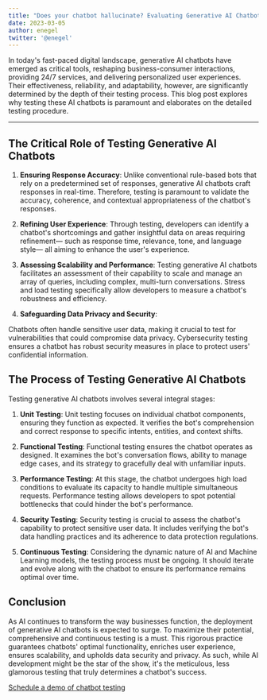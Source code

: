 ```yaml
---
title: "Does your chatbot hallucinate? Evaluating Generative AI Chatbots: The Crucial Role and Process of Testing"
date: 2023-03-05
author: enegel
twitter: '@enegel'
---
```


In today's fast-paced digital landscape, generative AI chatbots have emerged as critical tools, reshaping business-consumer interactions, providing 24/7 services, and delivering personalized user experiences. Their effectiveness, reliability, and adaptability, however, are significantly determined by the depth of their testing process. This blog post explores why testing these AI chatbots is paramount and elaborates on the detailed testing procedure.

---

## The Critical Role of Testing Generative AI Chatbots

1. **Ensuring Response Accuracy**:
Unlike conventional rule-based bots that rely on a predetermined set of responses, generative AI chatbots craft responses in real-time. Therefore, testing is paramount to validate the accuracy, coherence, and contextual appropriateness of the chatbot's responses.

2. **Refining User Experience**:
Through testing, developers can identify a chatbot's shortcomings and gather insightful data on areas requiring refinement— such as response time, relevance, tone, and language style— all aiming to enhance the user's experience.

3. **Assessing Scalability and Performance**:
Testing generative AI chatbots facilitates an assessment of their capability to scale and manage an array of queries, including complex, multi-turn conversations. Stress and load testing specifically allow developers to measure a chatbot's robustness and efficiency.

4. **Safeguarding Data Privacy and Security**:

Chatbots often handle sensitive user data, making it crucial to test for vulnerabilities that could compromise data privacy. Cybersecurity testing ensures a chatbot has robust security measures in place to protect users' confidential information.

## The Process of Testing Generative AI Chatbots

Testing generative AI chatbots involves several integral stages:

1. **Unit Testing**:
Unit testing focuses on individual chatbot components, ensuring they function as expected. It verifies the bot's comprehension and correct response to specific intents, entities, and context shifts.

2. **Functional Testing**:
Functional testing ensures the chatbot operates as designed. It examines the bot's conversation flows, ability to manage edge cases, and its strategy to gracefully deal with unfamiliar inputs.

3. **Performance Testing**:
At this stage, the chatbot undergoes high load conditions to evaluate its capacity to handle multiple simultaneous requests. Performance testing allows developers to spot potential bottlenecks that could hinder the bot's performance.

4. **Security Testing**:
Security testing is crucial to assess the chatbot's capability to protect sensitive user data. It includes verifying the bot's data handling practices and its adherence to data protection regulations.

5. **Continuous Testing**:
Considering the dynamic nature of AI and Machine Learning models, the testing process must be ongoing. It should iterate and evolve along with the chatbot to ensure its performance remains optimal over time.

## Conclusion
As AI continues to transform the way businesses function, the deployment of generative AI chatbots is expected to surge. To maximize their potential, comprehensive and continuous testing is a must. This rigorous practice guarantees chatbots' optimal functionality, enriches user experience, ensures scalability, and upholds data security and privacy. As such, while AI development might be the star of the show, it's the meticulous, less glamorous testing that truly determines a chatbot's success.

[Schedule a demo of chatbot testing](https://enegel.ai/demo/demo_chatbot_test.html)
